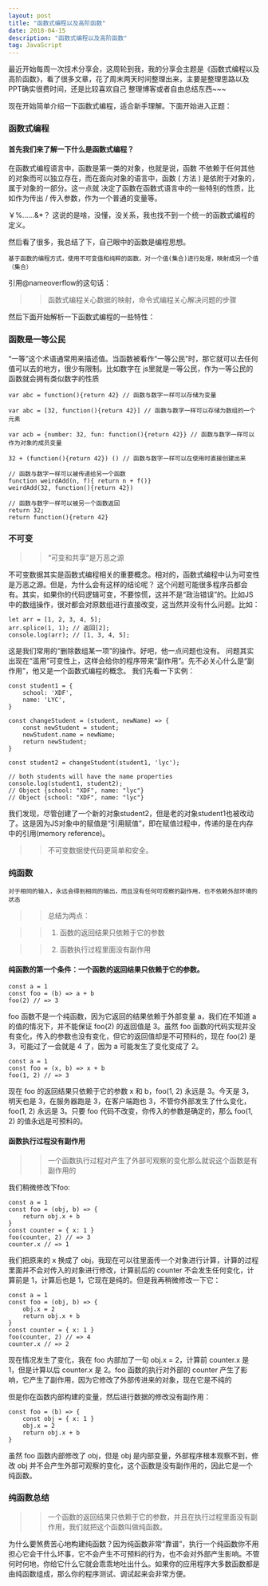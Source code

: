 ```yaml
---
layout: post
title: "函数式编程以及高阶函数"
date: 2018-04-15
description: "函数式编程以及高阶函数"
tag: JavaScript
---   
```


最近开始每周一次技术分享会，这周轮到我，我的分享会主题是《函数式编程以及高阶函数》，看了很多文章，花了周末两天时间整理出来，主要是整理思路以及PPT确实很费时间，还是比较喜欢自己 整理博客或者自由总结东西~~~ 

现在开始简单介绍一下函数式编程，适合新手理解。下面开始进入正题：

### 函数式编程

#### 首先我们来了解一下什么是函数式编程？

在函数式编程语言中，函数是第一类的对象，也就是说，函数 不依赖于任何其他的对象而可以独立存在，而在面向对象的语言中，函数 ( 方法 ) 是依附于对象的，属于对象的一部分。这一点就 决定了函数在函数式语言中的一些特别的性质，比如作为传出 / 传入参数，作为一个普通的变量等。

￥%……&*？ 这说的是啥，没懂，没关系，我也找不到一个统一的函数式编程的定义。

然后看了很多，我总结了下，自己眼中的函数是编程思想。

    基于函数的编程方式，使用不可变值和纯粹的函数，对一个值(集合)进行处理，映射成另一个值（集合）

引用@nameoverflow的这句话：

>> 函数式编程关心数据的映射，命令式编程关心解决问题的步骤

然后下面开始解析一下函数式编程的一些特性：

### 函数是一等公民

“一等”这个术语通常用来描述值。当函数被看作“一等公民”时，那它就可以去任何值可以去的地方，很少有限制。比如数字在 js里就是一等公民，作为一等公民的函数就会拥有类似数字的性质

    var abc = function(){return 42} // 函数与数字一样可以存储为变量

    var abc = [32, function(){return 42}] // 函数与数字一样可以存储为数组的一个元素

    var acb = {number: 32, fun: function(){return 42}} // 函数与数字一样可以作为对象的成员变量

    32 + (function(){return 42}) () // 函数与数字一样可以在使用时直接创建出来

    // 函数与数字一样可以被传递给另一个函数
    function weirdAdd(n, f){ return n + f()}
    weirdAdd(32, function(){return 42})

    // 函数与数字一样可以被另一个函数返回
    return 32;
    return function(){return 42}

### 不可变

>> “可变和共享”是万恶之源

不可变数据其实是函数式编程相关的重要概念。相对的，函数式编程中认为可变性是万恶之源。但是，为什么会有这样的结论呢？
这个问题可能很多程序员都会有。其实，如果你的代码逻辑可变，不要惊慌，这并不是“政治错误”的。比如JS中的数组操作，很对都会对原数组进行直接改变，这当然并没有什么问题。比如：

    let arr = [1, 2, 3, 4, 5];
    arr.splice(1, 1); // 返回[2];
    console.log(arr); // [1, 3, 4, 5];

这是我们常用的“删除数组某一项”的操作。好吧，他一点问题也没有。
问题其实出现在“滥用”可变性上，这样会给你的程序带来“副作用”。先不必关心什么是“副作用”，他又是一个函数式编程的概念。
我们先看一下实例：

    const student1 = {
        school: 'XDF',
        name: 'LYC',
    }

    const changeStudent = (student, newName) => {
        const newStudent = student;
        newStudent.name = newName;
        return newStudent;
    }

    const student2 = changeStudent(student1, 'lyc');

    // both students will have the name properties
    console.log(student1, student2);
    // Object {school: "XDF", name: "lyc"} 
    // Object {school: "XDF", name: "lyc"}

我们发现，尽管创建了一个新的对象student2，但是老的对象student1也被改动了。这是因为JS对象中的赋值是“引用赋值”，即在赋值过程中，传递的是在内存中的引用(memory reference)。

>> 不可变数据使代码更简单和安全。

### 纯函数

    对于相同的输入，永远会得到相同的输出，而且没有任何可观察的副作用，也不依赖外部环境的状态

>> 总结为两点：

>>    1. 函数的返回结果只依赖于它的参数

>>    2. 函数执行过程里面没有副作用

#### 纯函数的第一个条件：一个函数的返回结果只依赖于它的参数。

    const a = 1
    const foo = (b) => a + b
    foo(2) // => 3

foo 函数不是一个纯函数，因为它返回的结果依赖于外部变量 a，我们在不知道 a 的值的情况下，并不能保证 foo(2) 的返回值是 3。虽然 foo 函数的代码实现并没有变化，传入的参数也没有变化，但它的返回值却是不可预料的，现在 foo(2) 是 3，可能过了一会就是 4 了，因为 a 可能发生了变化变成了 2。

    const a = 1
    const foo = (x, b) => x + b
    foo(1, 2) // => 3

现在 foo 的返回结果只依赖于它的参数 x 和 b，foo(1, 2) 永远是 3。今天是 3，明天也是 3，在服务器跑是 3，在客户端跑也 3，不管你外部发生了什么变化，foo(1, 2) 永远是 3。只要 foo 代码不改变，你传入的参数是确定的，那么 foo(1, 2) 的值永远是可预料的。


#### 函数执行过程没有副作用

>> 一个函数执行过程对产生了外部可观察的变化那么就说这个函数是有副作用的

我们稍微修改下foo:

    const a = 1
    const foo = (obj, b) => {
        return obj.x + b
    }
    const counter = { x: 1 }
    foo(counter, 2) // => 3
    counter.x // => 1

我们把原来的 x 换成了 obj，我现在可以往里面传一个对象进行计算，计算的过程里面并不会对传入的对象进行修改，计算前后的 counter 不会发生任何变化，计算前是 1，计算后也是 1，它现在是纯的。但是我再稍微修改一下它：

    const a = 1
    const foo = (obj, b) => {
        obj.x = 2
        return obj.x + b
    }
    const counter = { x: 1 }
    foo(counter, 2) // => 4
    counter.x // => 2

现在情况发生了变化，我在 foo 内部加了一句 obj.x = 2，计算前 counter.x 是 1，但是计算以后 counter.x 是 2。foo 函数的执行对外部的 counter 产生了影响，它产生了副作用，因为它修改了外部传进来的对象，现在它是不纯的

但是你在函数内部构建的变量，然后进行数据的修改没有副作用：

    const foo = (b) => {
        const obj = { x: 1 }
        obj.x = 2
        return obj.x + b
    }

虽然 foo 函数内部修改了 obj，但是 obj 是内部变量，外部程序根本观察不到，修改 obj 并不会产生外部可观察的变化，这个函数是没有副作用的，因此它是一个纯函数。


### 纯函数总结

>> 一个函数的返回结果只依赖于它的参数，并且在执行过程里面没有副作用，我们就把这个函数叫做纯函数。

为什么要煞费苦心地构建纯函数？因为纯函数非常“靠谱”，执行一个纯函数你不用担心它会干什么坏事，它不会产生不可预料的行为，也不会对外部产生影响。不管何时何地，你给它什么它就会乖乖地吐出什么。如果你的应用程序大多数函数都是由纯函数组成，那么你的程序测试、调试起来会非常方便。




